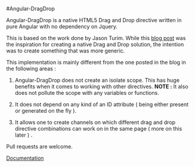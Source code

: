 #Angular-DragDrop

Angular-DragDrop is a native HTML5 Drag and Drop directive written in pure Angular with no dependency on Jquery. 

This is based on the work done by Jason Turim. While this [blog post](http://jasonturim.wordpress.com/2013/09/01/angularjs-drag-and-drop/) was the inspiration for creating a native Drag and Drop solution, the intention was to create something that was more generic. 

This implementation is mainly different from the one posted in the blog in the following areas : 

1. Angular-DragDrop does not create an isolate scope. This has huge benefits when it comes to working with other directives. **NOTE :** It also does not pollute the scope with any variables or functions.

2. It does not depend on any kind of an ID attribute ( being either present or generated on the fly ). 

3. It allows one to create channels on which different drag and drop directive combinations can work on in the same page ( more on this later ) . 

Pull requests are welcome.

[Documentation](http://ganarajpr.github.io/angular-dragdrop/)
